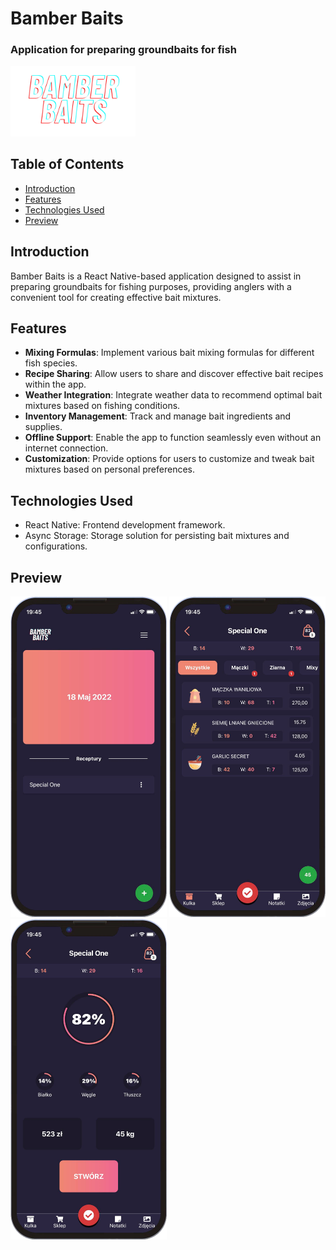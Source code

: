 # Bamber Baits

### Application for preparing groundbaits for fish

<img src='https://raw.githubusercontent.com/lukasgola/bamber-baits/main/images/logo.png' width=200 />

## Table of Contents
- [Introduction](#introduction)
- [Features](#features)
- [Technologies Used](#technologies-used)
- [Preview](#preview)

## Introduction
Bamber Baits is a React Native-based application designed to assist in preparing groundbaits for fishing purposes, providing anglers with a convenient tool for creating effective bait mixtures.

## Features
- **Mixing Formulas**: Implement various bait mixing formulas for different fish species.
- **Recipe Sharing**: Allow users to share and discover effective bait recipes within the app.
- **Weather Integration**: Integrate weather data to recommend optimal bait mixtures based on fishing conditions.
- **Inventory Management**: Track and manage bait ingredients and supplies.
- **Offline Support**: Enable the app to function seamlessly even without an internet connection.
- **Customization**: Provide options for users to customize and tweak bait mixtures based on personal preferences.

## Technologies Used
- React Native: Frontend development framework.
- Async Storage: Storage solution for persisting bait mixtures and configurations.

## Preview
<div>
  <img src='https://github.com/lukasgola/myportfolio/blob/main/src/assets/pro2_1.png' width=250 />
  <img src='https://github.com/lukasgola/myportfolio/blob/main/src/assets/pro2_2.png' width=250 />
  <img src='https://github.com/lukasgola/myportfolio/blob/main/src/assets/pro2_3.png' width=250 />
</div>

